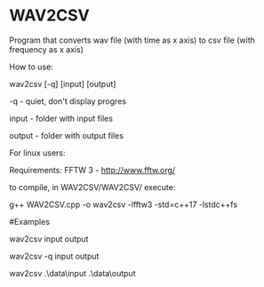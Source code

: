 # WAV2CSV
Program that converts wav file (with time as x axis) to csv file (with frequency as x axis) 

How to use:

wav2csv [-q] [input] [output]

-q - quiet, don't display progres

input - folder with input files

output - folder with output files

For linux users:

Requirements:
FFTW 3 - http://www.fftw.org/

to compile, in WAV2CSV/WAV2CSV/ execute:

g++ WAV2CSV.cpp -o wav2csv -lfftw3 -std=c++17 -lstdc++fs

#Examples

wav2csv input output

wav2csv -q input output

wav2csv .\data\input .\data\output
